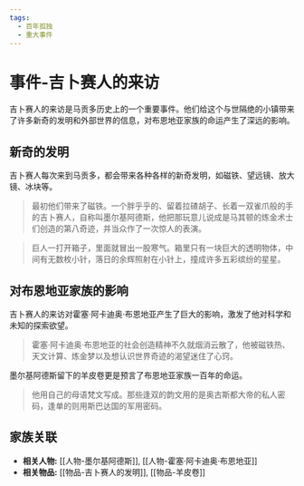 ```yaml
---
tags:
  - 百年孤独
  - 重大事件
---
```


# 事件-吉卜赛人的来访

吉卜赛人的来访是马贡多历史上的一个重要事件。他们给这个与世隔绝的小镇带来了许多新奇的发明和外部世界的信息，对布恩地亚家族的命运产生了深远的影响。

## 新奇的发明

吉卜赛人每次来到马贡多，都会带来各种各样的新奇发明，如磁铁、望远镜、放大镜、冰块等。

> 最初他们带来了磁铁。一个胖乎乎的、留着拉碴胡子、长着一双雀爪般的手的吉卜赛人，自称叫墨尔基阿德斯，他把那玩意儿说成是马其顿的炼金术士们创造的第八奇迹，并当众作了一次惊人的表演。

> 巨人一打开箱子，里面就冒出一股寒气。箱里只有一块巨大的透明物体，中间有无数枚小针，落日的余辉照射在小针上，撞成许多五彩缤纷的星星。

## 对布恩地亚家族的影响

吉卜赛人的来访对霍塞·阿卡迪奥·布恩地亚产生了巨大的影响，激发了他对科学和未知的探索欲望。

> 霍塞·阿卡迪奥·布恩地亚的社会创造精神不久就烟消云散了，他被磁铁热、天文计算、炼金梦以及想认识世界奇迹的渴望迷住了心窍。

墨尔基阿德斯留下的羊皮卷更是预言了布恩地亚家族一百年的命运。

> 他用自己的母语梵文写成。那些逢双的韵文用的是奥古斯都大帝的私人密码，逢单的则用斯巴达国的军用密码。

## 家族关联

*   **相关人物:** [[人物-墨尔基阿德斯]], [[人物-霍塞·阿卡迪奥·布恩地亚]]
*   **相关物品:** [[物品-吉卜赛人的发明]], [[物品-羊皮卷]]
